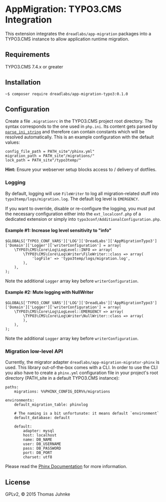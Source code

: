 # AppMigration: TYPO3.CMS Integration

This extension integrates the `dreadlabs/app-migration` packages into a TYPO3.CMS
instance to allow application runtime migration.

## Requirements

TYPO3.CMS 7.4.x or greater

## Installation

    ~$ composer require dreadlabs/app-migration-typo3:0.1.0

## Configuration

Create a file `.migrationrc` in the TYPO3.CMS project root directory. The syntax
corresponds to the one used in `php.ini`. Its content gets parsed by 
[`parse_ini_string`][php_parse_ini_string]  and therefore can contain constants which 
will be resolved automatically. This is  an example configuration with the default 
values:

    config_file_path = PATH_site"/phinx.yml"
    migration_path = PATH_site"/migrations/"
    lock_path = PATH_site"/typo3temp/"
    
**Hint:** Ensure your webserver setup blocks access to / delivery of dotfiles.

### Logging

By default, logging will use `FileWriter` to log all migration-related stuff into
`typo3temp/logs/migration.log`. The default log level is `EMERGENCY`.

If you want to override, disable or re-configure the logging, you must put the necessary
configuration either into the `ext_localconf.php` of a dedicated extension or simply into
`typo3conf/AdditionalConfiguration.php`.

#### Example #1: Increase log level sensitivity to "info"

    $GLOBALS['TYPO3_CONF_VARS']['LOG']['DreadLabs']['AppMigrationTypo3']['Domain']['Logger']['writerConfiguration'] = array(
        \TYPO3\CMS\Core\Log\LogLevel::INFO => array(
            \TYPO3\CMS\Core\Log\Writer\FileWriter::class => array(
                'logFile' => 'typo3temp/logs/migration.log',
            ),
        ),
    );

Note the additional `Logger` array key before `writerConfiguration`.

#### Example #2: Mute logging with NullWriter

    $GLOBALS['TYPO3_CONF_VARS']['LOG']['DreadLabs']['AppMigrationTypo3']['Domain']['Logger']['writerConfiguration'] = array(
        \TYPO3\CMS\Core\Log\LogLevel::EMERGENCY => array(
            \TYPO3\CMS\Core\Log\Writer\NullWriter::class => array(
            ),
        ),
    );

Note the additional `Logger` array key before `writerConfiguration`.

### Migration low-level API

Currently, the migrator adapter `dreadlabs/app-migration-migrator-phinx` is used. This
library out-of-the-box comes with a CLI. In order to use the CLI you also have to create 
a `phinx.yml` configuration file in your project's root directory (PATH_site in a default
TYPO3.CMS instance):

    paths:
        migrations: %%PHINX_CONFIG_DIR%%/migrations

    environments:
        default_migration_table: phinxlog

        # The naming is a bit unfortunate: it means default `environment`
        default_database: default

        default:
            adapter: mysql
            host: localhost
            name: DB_NAME
            user: DB_USERNAME
            pass: DB_PASSWORD
            port: DB_PORT
            charset: utf8
            
Please read the [Phinx Documentation][phinx_documentation] for more information.

## License

GPLv2, © 2015 Thomas Juhnke

[php_parse_ini_string]: https://secure.php.net/manual/en/function.parse-ini-string.php
[phinx_documentation]: http://docs.phinx.org/en/latest/
